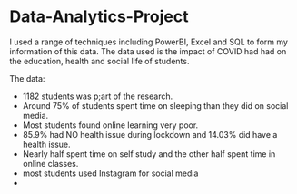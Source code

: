 # Data-Analytics-Project

I used a range of techniques including PowerBI, Excel and SQL to form my information of this data. The data used is the impact of COVID had had on the education, health and social life of students.

The data:
- 1182 students was p;art of the research.
- Around 75% of students spent time on sleeping than they did on social media.
- Most students found online learning very poor.
- 85.9% had NO health issue during lockdown and 14.03% did have a health issue.
- Nearly half spent time on self study and the other half spent time in online classes.
- most students used Instagram for social media
-
